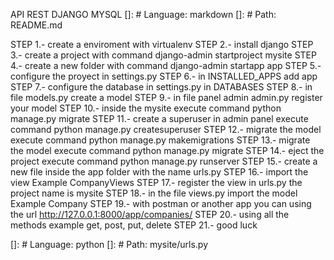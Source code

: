 API REST DJANGO MYSQL
[]: # Language: markdown
[]: # Path: README.md

STEP 1.- create a enviroment with virtualenv
STEP 2.- install django
STEP 3.- create a project with command django-admin startproject mysite
STEP 4.- create a new folder with command django-admin startapp app
STEP 5.- configure the proyect in settings.py
STEP 6.- in INSTALLED_APPS add app
STEP 7.- configure the database in settings.py  in DATABASES
STEP 8.- in file models.py create a model
STEP 9.- in file panel admin admin.py register your model 
STEP 10.- inside the mysite execute command python manage.py migrate
STEP 11.- create a superuser in admin panel execute command python manage.py createsuperuser
STEP 12.- migrate the model execute command python manage.py makemigrations
STEP 13.- migrate the model execute command python manage.py migrate
STEP 14.- eject the project execute command python manage.py runserver
STEP 15.- create a new file inside the app folder with the name urls.py
STEP 16.- import the view Example CompanyViews
STEP 17.- register the view in urls.py the project name is mysite 
STEP 18.- in the file views.py import the model Example Company
STEP 19.- with postman or another app you can using the url http://127.0.0.1:8000/app/companies/
STEP 20.- using all the methods example get, post, put, delete
STEP 21.- good luck

[]: # Language: python
[]: # Path: mysite/urls.py
